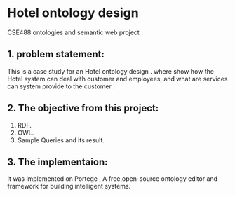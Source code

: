 # Hotel ontology design
CSE488 ontologies and semantic web project<br>
## 1. problem statement:
This is a case study for an Hotel ontology design . where show how the Hotel system can deal with customer and employees, and what are services can system provide to the customer.
## 2. The objective from this project:
1. RDF.<br>
2. OWL.<br>
3. Sample Queries and its result.<br>
## 3. The implementaion:
It was implemented on Portege , A free,open-source ontology editor and framework for building intelligent systems.
